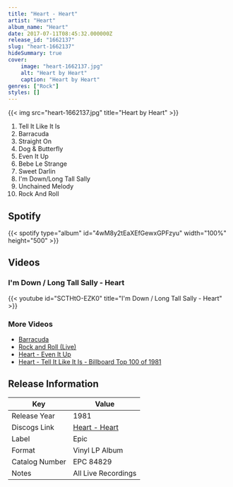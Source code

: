 ```yaml
---
title: "Heart - Heart"
artist: "Heart"
album_name: "Heart"
date: 2017-07-11T08:45:32.000000Z
release_id: "1662137"
slug: "heart-1662137"
hideSummary: true
cover:
    image: "heart-1662137.jpg"
    alt: "Heart by Heart"
    caption: "Heart by Heart"
genres: ["Rock"]
styles: []
---
```


{{< img src="heart-1662137.jpg" title="Heart by Heart" >}}

<!-- section break -->

1. Tell It Like It Is
2. Barracuda
3. Straight On
4. Dog & Butterfly
5. Even It Up
6. Bebe Le Strange
7. Sweet Darlin
8. I'm Down/Long Tall Sally
9. Unchained Melody
10. Rock And Roll

<!-- section break -->


## Spotify
{{< spotify type="album" id="4wM8y2tEaXEfGewxGPFzyu" width="100%" height="500" >}}



## Videos
### I'm Down / Long Tall Sally - Heart
{{< youtube id="SCTHtO-EZK0" title="I'm Down / Long Tall Sally - Heart" >}}<br>

### More Videos

- [Barracuda](https://www.youtube.com/watch?v=p6v6wWmEYvY)
- [Rock and Roll (Live)](https://www.youtube.com/watch?v=U3ozO5pMu6c)
- [Heart - Even It Up](https://www.youtube.com/watch?v=XLhxF-Un39k)
- [Heart - Tell It Like It Is - Billboard Top 100 of 1981](https://www.youtube.com/watch?v=X9cDj_OVYLc)


## Release Information
|  Key           | Value                                                |
| ---------------| ---------------------------------------------------- |
| Release Year   | 1981                                   |
| Discogs Link   | [Heart - Heart](https://www.discogs.com/release/1662137-Heart-Heart) |
| Label          | Epic |
| Format         | Vinyl LP Album |
| Catalog Number | EPC 84829 |
| Notes | All Live Recordings |